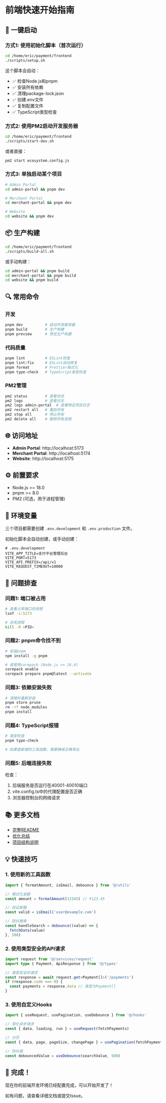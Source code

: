 # 前端快速开始指南

## 🎯 一键启动

### 方式1: 使用初始化脚本（首次运行）

```bash
cd /home/eric/payment/frontend
./scripts/setup.sh
```

这个脚本会自动：
- ✅ 检查Node.js和pnpm
- ✅ 安装所有依赖
- ✅ 清理package-lock.json
- ✅ 创建.env文件
- ✅ 复制配置文件
- ✅ TypeScript类型检查

### 方式2: 使用PM2启动开发服务器

```bash
cd /home/eric/payment/frontend
./scripts/start-dev.sh
```

或者直接：

```bash
pm2 start ecosystem.config.js
```

### 方式3: 单独启动某个项目

```bash
# Admin Portal
cd admin-portal && pnpm dev

# Merchant Portal  
cd merchant-portal && pnpm dev

# Website
cd website && pnpm dev
```

## 📦 生产构建

```bash
cd /home/eric/payment/frontend
./scripts/build-all.sh
```

或手动构建：

```bash
cd admin-portal && pnpm build
cd merchant-portal && pnpm build
cd website && pnpm build
```

## 🔍 常用命令

### 开发
```bash
pnpm dev          # 启动开发服务器
pnpm build        # 生产构建
pnpm preview      # 预览生产构建
```

### 代码质量
```bash
pnpm lint         # ESLint检查
pnpm lint:fix     # ESLint自动修复
pnpm format       # Prettier格式化
pnpm type-check   # TypeScript类型检查
```

### PM2管理
```bash
pm2 status        # 查看状态
pm2 logs          # 查看日志
pm2 logs admin-portal  # 查看特定项目日志
pm2 restart all   # 重启所有
pm2 stop all      # 停止所有
pm2 delete all    # 删除所有进程
```

## 🌐 访问地址

- **Admin Portal**: http://localhost:5173
- **Merchant Portal**: http://localhost:5174
- **Website**: http://localhost:5175

## ⚙️ 前置要求

- Node.js >= 18.0
- pnpm >= 8.0
- PM2 (可选，用于进程管理)

## 🔧 环境变量

三个项目都需要创建 `.env.development` 和 `.env.production` 文件。

初始化脚本会自动创建，或手动创建：

```env
# .env.development
VITE_APP_TITLE=支付平台管理后台
VITE_PORT=5173
VITE_API_PREFIX=/api/v1
VITE_REQUEST_TIMEOUT=10000
```

## 🐛 问题排查

### 问题1: 端口被占用

```bash
# 查看占用端口的进程
lsof -i:5173

# 杀死进程
kill -9 <PID>
```

### 问题2: pnpm命令找不到

```bash
# 安装pnpm
npm install -g pnpm

# 或使用corepack (Node.js >= 16.9)
corepack enable
corepack prepare pnpm@latest --activate
```

### 问题3: 依赖安装失败

```bash
# 清理并重新安装
pnpm store prune
rm -rf node_modules
pnpm install
```

### 问题4: TypeScript报错

```bash
# 类型检查
pnpm type-check

# 如果是新增的工具函数，需要确保正确导出
```

### 问题5: 后端连接失败

检查：
1. 后端服务是否运行在40001-40010端口
2. vite.config.ts中的代理配置是否正确
3. 浏览器控制台的网络请求

## 📚 更多文档

- [完整README](./README.md)
- [优化总结](./OPTIMIZATION_SUMMARY.md)
- [项目结构说明](../CLAUDE.md)

## 💡 快速技巧

### 1. 使用新的工具函数

```typescript
import { formatAmount, isEmail, debounce } from '@/utils'

// 格式化金额
const amount = formatAmount(12345) // ¥123.45

// 验证邮箱
const valid = isEmail('user@example.com')

// 防抖搜索
const handleSearch = debounce((value) => {
  fetchData(value)
}, 500)
```

### 2. 使用类型安全的API请求

```typescript
import request from '@/services/request'
import type { Payment, ApiResponse } from '@/types'

// 类型安全的请求
const response = await request.get<Payment[]>('/payments')
if (response.code === 0) {
  const payments = response.data // 类型为Payment[]
}
```

### 3. 使用自定义Hooks

```typescript
import { useRequest, usePagination, useDebounce } from '@/hooks'

// 简化异步请求
const { data, loading, run } = useRequest(fetchPayments)

// 分页
const { data, page, pageSize, changePage } = usePagination(fetchPaymentList)

// 防抖值
const debouncedValue = useDebounce(searchValue, 500)
```

## 🎉 完成！

现在你的前端开发环境已经配置完成，可以开始开发了！

如有问题，请查看详细文档或提交Issue。


